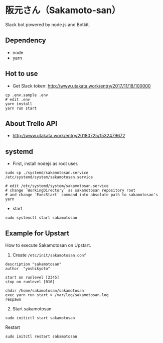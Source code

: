 # 阪元さん（Sakamoto-san）

Slack bot powered by node.js and Botkit.

## Dependency

* node
* yarn

## Hot to use

* Get Slack token: http://www.utakata.work/entry/2017/11/18/100000

```
cp .env.sample .env
# edit .env
yarn install
yarn run start
```

## About Trello API

* http://www.utakata.work/entry/20180725/1532479672

## systemd

* First, install nodejs as root user.

```
sudo cp ./systemd/sakamotosan.service /etc/systemd/system/sakamotosan.service

# edit /etc/systemd/system/sakamotosan.service
# change `WorkingDirectory` as sakamotosan repository root
# and change `ExecStart` command into absolute path to sakamotosan's yarn
```

* start

```
sudo systemctl start sakamotosan
```


## Example for Upstart

How to execute Sakamotosan on Upstart.

1. Create `/etc/init/sakamotosan.conf`

```
description "sakamotosan"
author  "yoshikyoto"

start on runlevel [2345]
stop on runlevel [016]

chdir /home/sakamotosan/sakamotosan
exec yarn run start > /var/log/sakamotosan.log
respawn
```

2. Start sakamotosan

```
sudo initictl start sakamotosan
```

Restart

```
sudo initctl restart sakamotosan
```
